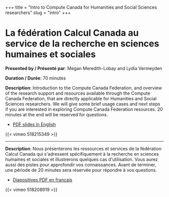 +++
title = "Intro to Compute Canada for Humanities and Social Sciences researchers"
slug = "intro"
+++

# La fédération Calcul Canada au service de la recherche en sciences humaines et sociales

**Presented by / Présenté par**: Megan Meredith-Lobay and Lydia Vermeyden

**Duration / Durée**: 70 minutes

**Description**: Introduction to the Compute Canada Federation, and overview of the research support and resources
  available through the Compute Canada Federation, that are directly applicable for Humanities and Social Sciences
  researchers. We will give some brief usage cases and next steps if you are interested in exploring Compute Canada
  Federation resources. 20 minutes at the end will be reserved for questions.

* [PDF slides in English](/session1e.pdf)

{{< vimeo 518215349 >}}
<br>

---

**Description**: Nous présenterons les ressources et services de la fédération Calcul Canada qui s'adressent
  spécifiquement à la recherche en sciences humaines et sociales et illustrerons quelques cas d'utilisation. Vous aurez
  aussi des pistes pour approfondir vos connaissances. Avant de terminer, une période de 20 minutes sera réservée pour
  répondre à vos questions.

* [Diapositives PDF en français](/session1f.pdf)

{{< vimeo 518208919 >}}
